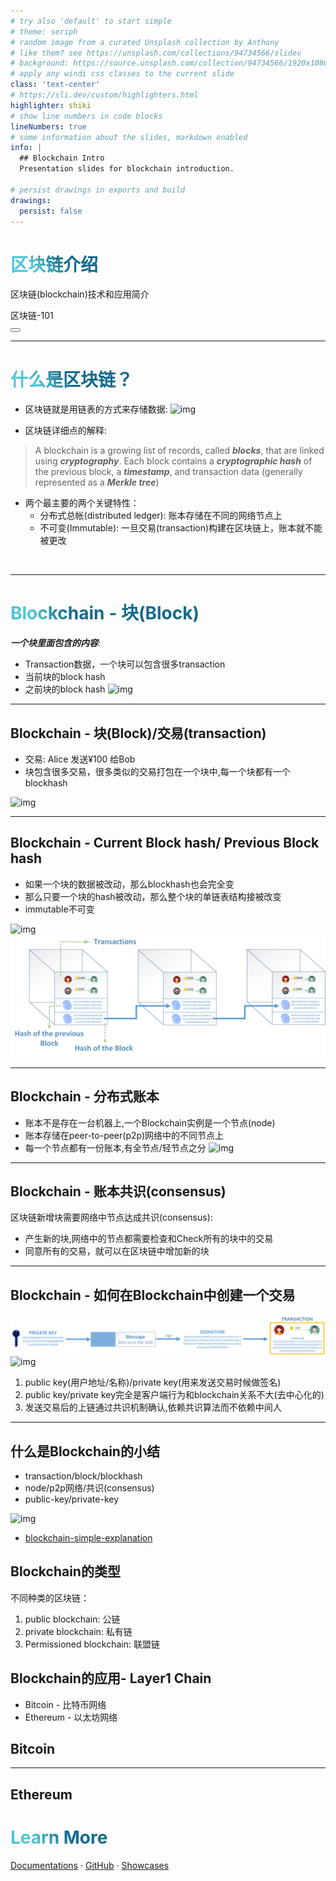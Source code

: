 ```yaml
---
# try also 'default' to start simple
# theme: seriph
# random image from a curated Unsplash collection by Anthony
# like them? see https://unsplash.com/collections/94734566/slidev
# background: https://source.unsplash.com/collection/94734566/1920x1080
# apply any windi css classes to the current slide
class: 'text-center'
# https://sli.dev/custom/highlighters.html
highlighter: shiki
# show line numbers in code blocks
lineNumbers: true
# some information about the slides, markdown enabled
info: |
  ## Blockchain Intro 
  Presentation slides for blockchain introduction.

# persist drawings in exports and build
drawings:
  persist: false
---
```


# 区块链介绍

区块链(blockchain)技术和应用简介

<div class="pt-12">
  <span @click="$slidev.nav.next" class="px-2 py-1 rounded cursor-pointer" hover="bg-white bg-opacity-10">
    区块链-101 <carbon:arrow-right class="inline"/>
  </span>
</div>

<div class="abs-br m-6 flex gap-2">
  <button @click="$slidev.nav.openInEditor()" title="Open in Editor" class="text-xl icon-btn opacity-50 !border-none !hover:text-white">
    <carbon:edit />
  </button>
  <a href="https://github.com/slidevjs/slidev" target="_blank" alt="GitHub"
    class="text-xl icon-btn opacity-50 !border-none !hover:text-white">
    <carbon-logo-github />
  </a>
</div>

<!--
The last comment block of each slide will be treated as slide notes. It will be visible and editable in Presenter Mode along with the slide. [Read more in the docs](https://sli.dev/guide/syntax.html#notes)
-->

---

# 什么是区块链？

- 区块链就是用链表的方式来存储数据:
![img](https://hackernoon.com/hn-images/1*RYul-eUCR7irpT98XrylLg.png)

- 区块链详细点的解释:
> A blockchain is a growing list of records, called ***blocks***, that are linked using ***cryptography***. Each block contains a ***cryptographic hash*** of the previous block, a ***timestamp***, and transaction data (generally represented as a ***Merkle tree***)

- 两个最主要的两个关键特性：
  - 分布式总帐(distributed ledger): 账本存储在不同的网络节点上
  - 不可变(Immutable): 一旦交易(transaction)构建在区块链上，账本就不能被更改

<br>

<!--
You can have `style` tag in markdown to override the style for the current page.
Learn more: https://sli.dev/guide/syntax#embedded-styles
-->

<style>
h1 {
  background-color: #2B90B6;
  background-image: linear-gradient(45deg, #4EC5D4 10%, #146b8c 20%);
  background-size: 100%;
  -webkit-background-clip: text;
  -moz-background-clip: text;
  -webkit-text-fill-color: transparent;
  -moz-text-fill-color: transparent;
}
</style>

---

# Blockchain - 块(Block)
***一个块里面包含的内容***:
- Transaction数据，一个块可以包含很多transaction
- 当前块的block hash
- 之前块的block hash
![img](asset/link-block.png)

--- 

## Blockchain - 块(Block)/交易(transaction)

- 交易: Alice 发送¥100 给Bob
- 块包含很多交易，很多类似的交易打包在一个块中,每一个块都有一个blockhash

![img](asset/tx-block-struct.png)

--- 

## Blockchain - Current Block hash/ Previous Block hash

- 如果一个块的数据被改动，那么blockhash也会完全变
- 那么只要一个块的hash被改动，那么整个块的单链表结构接被改变
- immutable不可变

![img](asset/blockhash.png)
![img](asset/tx-block.png)

---

## Blockchain - 分布式账本

- 账本不是存在一台机器上,一个Blockchain实例是一个节点(node)
- 账本存储在peer-to-peer(p2p)网络中的不同节点上
- 每一个节点都有一份账本,有全节点/轻节点之分
![img](asset/p2pnetwork.png)

---

## Blockchain - 账本共识(consensus)

区块链新增块需要网络中节点达成共识(consensus):

- 产生新的块,网络中的节点都需要检查和Check所有的块中的交易
- 同意所有的交易，就可以在区块链中增加新的块

---

## Blockchain - 如何在Blockchain中创建一个交易

![img](asset/sign.png)
![img](asset/tx.png)

1. public key(用户地址/名称)/private key(用来发送交易时候做签名)
2. public key/private key完全是客户端行为和blockchain关系不大(去中心化的)
3. 发送交易后的上链通过共识机制确认,依赖共识算法而不依赖中间人
---

## 什么是Blockchain的小结

- transaction/block/blockhash
- node/p2p网络/共识(consensus)
- public-key/private-key

![img](https://hackernoon.com/hn-images/1*EkDMkeqLsgtHUiWCZ5mPBg.png)

- [blockchain-simple-explanation](https://hackernoon.com/blockchain-a-short-and-simple-explanation-with-pictures-d60d652f207f)
  
## Blockchain的类型

不同种类的区块链：
1. public blockchain: 公链
2. private blockchain: 私有链
3. Permissioned blockchain: 联盟链

## Blockchain的应用- Layer1 Chain

- Bitcoin - 比特币网络
- Ethereum - 以太坊网络

## Bitcoin

---

## Ethereum

# Learn More

[Documentations](https://sli.dev) · [GitHub](https://github.com/slidevjs/slidev) · [Showcases](https://sli.dev/showcases.html)
